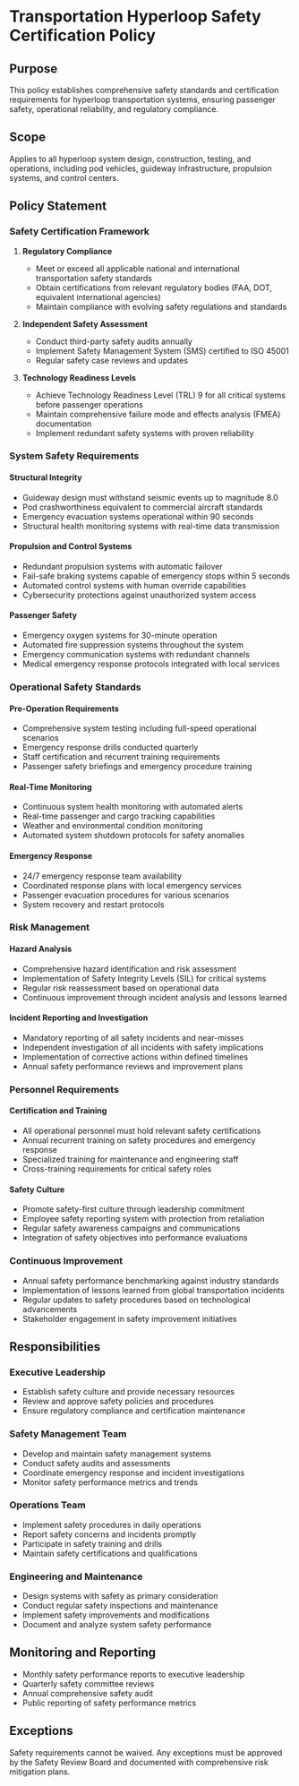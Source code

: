 # Transportation Hyperloop Safety Certification Policy

## Purpose
This policy establishes comprehensive safety standards and certification requirements for hyperloop transportation systems, ensuring passenger safety, operational reliability, and regulatory compliance.

## Scope
Applies to all hyperloop system design, construction, testing, and operations, including pod vehicles, guideway infrastructure, propulsion systems, and control centers.

## Policy Statement

### Safety Certification Framework
1. **Regulatory Compliance**
   - Meet or exceed all applicable national and international transportation safety standards
   - Obtain certifications from relevant regulatory bodies (FAA, DOT, equivalent international agencies)
   - Maintain compliance with evolving safety regulations and standards

2. **Independent Safety Assessment**
   - Conduct third-party safety audits annually
   - Implement Safety Management System (SMS) certified to ISO 45001
   - Regular safety case reviews and updates

3. **Technology Readiness Levels**
   - Achieve Technology Readiness Level (TRL) 9 for all critical systems before passenger operations
   - Maintain comprehensive failure mode and effects analysis (FMEA) documentation
   - Implement redundant safety systems with proven reliability

### System Safety Requirements

#### Structural Integrity
- Guideway design must withstand seismic events up to magnitude 8.0
- Pod crashworthiness equivalent to commercial aircraft standards
- Emergency evacuation systems operational within 90 seconds
- Structural health monitoring systems with real-time data transmission

#### Propulsion and Control Systems
- Redundant propulsion systems with automatic failover
- Fail-safe braking systems capable of emergency stops within 5 seconds
- Automated control systems with human override capabilities
- Cybersecurity protections against unauthorized system access

#### Passenger Safety
- Emergency oxygen systems for 30-minute operation
- Automated fire suppression systems throughout the system
- Emergency communication systems with redundant channels
- Medical emergency response protocols integrated with local services

### Operational Safety Standards

#### Pre-Operation Requirements
- Comprehensive system testing including full-speed operational scenarios
- Emergency response drills conducted quarterly
- Staff certification and recurrent training requirements
- Passenger safety briefings and emergency procedure training

#### Real-Time Monitoring
- Continuous system health monitoring with automated alerts
- Real-time passenger and cargo tracking capabilities
- Weather and environmental condition monitoring
- Automated system shutdown protocols for safety anomalies

#### Emergency Response
- 24/7 emergency response team availability
- Coordinated response plans with local emergency services
- Passenger evacuation procedures for various scenarios
- System recovery and restart protocols

### Risk Management

#### Hazard Analysis
- Comprehensive hazard identification and risk assessment
- Implementation of Safety Integrity Levels (SIL) for critical systems
- Regular risk reassessment based on operational data
- Continuous improvement through incident analysis and lessons learned

#### Incident Reporting and Investigation
- Mandatory reporting of all safety incidents and near-misses
- Independent investigation of all incidents with safety implications
- Implementation of corrective actions within defined timelines
- Annual safety performance reviews and improvement plans

### Personnel Requirements

#### Certification and Training
- All operational personnel must hold relevant safety certifications
- Annual recurrent training on safety procedures and emergency response
- Specialized training for maintenance and engineering staff
- Cross-training requirements for critical safety roles

#### Safety Culture
- Promote safety-first culture through leadership commitment
- Employee safety reporting system with protection from retaliation
- Regular safety awareness campaigns and communications
- Integration of safety objectives into performance evaluations

### Continuous Improvement
- Annual safety performance benchmarking against industry standards
- Implementation of lessons learned from global transportation incidents
- Regular updates to safety procedures based on technological advancements
- Stakeholder engagement in safety improvement initiatives

## Responsibilities

### Executive Leadership
- Establish safety culture and provide necessary resources
- Review and approve safety policies and procedures
- Ensure regulatory compliance and certification maintenance

### Safety Management Team
- Develop and maintain safety management systems
- Conduct safety audits and assessments
- Coordinate emergency response and incident investigations
- Monitor safety performance metrics and trends

### Operations Team
- Implement safety procedures in daily operations
- Report safety concerns and incidents promptly
- Participate in safety training and drills
- Maintain safety certifications and qualifications

### Engineering and Maintenance
- Design systems with safety as primary consideration
- Conduct regular safety inspections and maintenance
- Implement safety improvements and modifications
- Document and analyze system safety performance

## Monitoring and Reporting
- Monthly safety performance reports to executive leadership
- Quarterly safety committee reviews
- Annual comprehensive safety audit
- Public reporting of safety performance metrics

## Exceptions
Safety requirements cannot be waived. Any exceptions must be approved by the Safety Review Board and documented with comprehensive risk mitigation plans.
